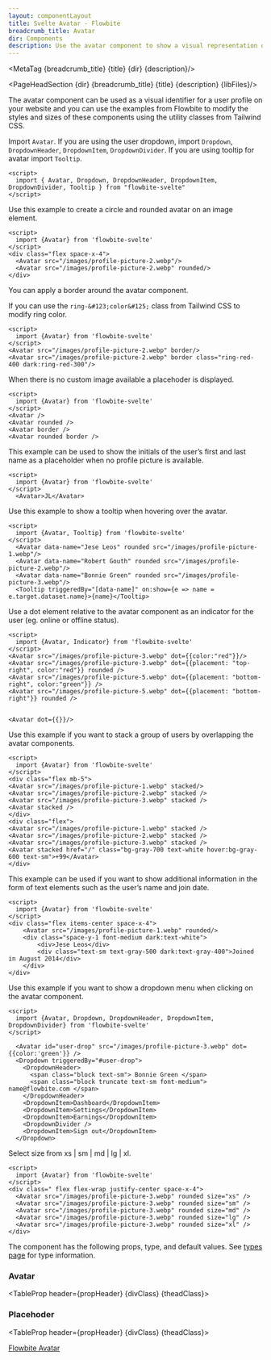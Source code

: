 ```yaml
---
layout: componentLayout
title: Svelte Avatar - Flowbite
breadcrumb_title: Avatar
dir: Components
description: Use the avatar component to show a visual representation of a user profile using an image element or SVG object based on multiple styles and sizes
---
```



<MetaTag {breadcrumb_title} {title} {dir} {description}/>

<script>
  import { Htwo, PageHeadSection, TableProp, TableDefaultRow, MetaTag } from '../utils'
  
  import { Breadcrumb, BreadcrumbItem, Heading, P, A } from '$lib'
  // Props table
  import { props as avatarProps } from '../props/Avatar.json'
  import { props as placehoderProps } from '../props/Placeholder.json'
	let propHeader = ['Name', 'Type', 'Default']
	let divClass='w-full relative overflow-x-auto shadow-md sm:rounded-lg py-4'
  let theadClass ='text-xs text-gray-700 uppercase bg-gray-50 dark:bg-gray-700 dark:text-white'
  // lib files
  const libFiles = import.meta.glob('../../lib/avatar/*.svelte')
  let name;
</script>

<PageHeadSection {dir} {breadcrumb_title} {title} {description} {libFiles}/>

The avatar component can be used as a visual identifier for a user profile on your website and you can use the examples from Flowbite to modify the styles and sizes of these components using the utility classes from Tailwind CSS.

<Htwo label="Setup" />

Import `Avatar`.
If you are using the user dropdown, import `Dropdown`, `DropdownHeader`, `DropdownItem`, `DropdownDivider`.
If you are using tooltip for avatar import `Tooltip`.

```svelte
<script>
  import { Avatar, Dropdown, DropdownHeader, DropdownItem, DropdownDivider, Tooltip } from "flowbite-svelte"
</script>
```

<Htwo label="Default avatar" />

Use this example to create a circle and rounded avatar on an image element.

```svelte example class="flex flex-col gap-4" hideScript
<script>
  import {Avatar} from 'flowbite-svelte'
</script>
<div class="flex space-x-4">
  <Avatar src="/images/profile-picture-2.webp"/>
  <Avatar src="/images/profile-picture-2.webp" rounded/>
</div>
```

<Htwo label="Bordered" />

You can apply a border around the avatar component.

If you can use the `ring-&#123;color&#125;` class from Tailwind CSS to modify ring color.

```svelte example class="flex gap-4" hideScript
<script>
  import {Avatar} from 'flowbite-svelte'
</script>
<Avatar src="/images/profile-picture-2.webp" border/>
<Avatar src="/images/profile-picture-2.webp" border class="ring-red-400 dark:ring-red-300"/>
```

<Htwo label="Placeholder" />

When there is no custom image available a placehoder is displayed.

```svelte example class="flex gap-4" hideScript
<script>
  import {Avatar} from 'flowbite-svelte'
</script>
<Avatar />
<Avatar rounded />
<Avatar border />
<Avatar rounded border />
```

<Htwo label="Placeholder initials" />

This example can be used to show the initials of the user’s first and last name as a placeholder when no profile picture is available.

```svelte example class="flex flex-col gap-4" hideScript
<script>
  import {Avatar} from 'flowbite-svelte'
</script>
  <Avatar>JL</Avatar>
```

<Htwo label="Avatar tooltip" />

Use this example to show a tooltip when hovering over the avatar.

```svelte example class="flex gap-4"
<script>
  import {Avatar, Tooltip} from 'flowbite-svelte'
</script>
  <Avatar data-name="Jese Leos" rounded src="/images/profile-picture-1.webp"/>
  <Avatar data-name="Robert Gouth" rounded src="/images/profile-picture-2.webp"/>
  <Avatar data-name="Bonnie Green" rounded src="/images/profile-picture-3.webp"/>
  <Tooltip triggeredBy="[data-name]" on:show={e => name = e.target.dataset.name}>{name}</Tooltip>
```

<Htwo label="Dot indicator" />

Use a dot element relative to the avatar component as an indicator for the user (eg. online or offline status).

```svelte example class="flex gap-4" hideScript
<script>
  import {Avatar, Indicator} from 'flowbite-svelte'
</script>
<Avatar src="/images/profile-picture-3.webp" dot={{color:"red"}}/>
<Avatar src="/images/profile-picture-3.webp" dot={{placement: "top-right", color:"red"}} rounded />
<Avatar src="/images/profile-picture-5.webp" dot={{placement: "bottom-right", color:"green"}} />
<Avatar src="/images/profile-picture-5.webp" dot={{placement: "bottom-right"}} rounded />


<Avatar dot={{}}/>

```

<Htwo label="Stacked" />

Use this example if you want to stack a group of users by overlapping the avatar components.

```svelte example class="flex flex-col gap-4" hideScript
<script>
  import {Avatar} from 'flowbite-svelte'
</script>
<div class="flex mb-5">
<Avatar src="/images/profile-picture-1.webp" stacked/>
<Avatar src="/images/profile-picture-2.webp" stacked />
<Avatar src="/images/profile-picture-3.webp" stacked />
<Avatar stacked />
</div>
<div class="flex">
<Avatar src="/images/profile-picture-1.webp" stacked />
<Avatar src="/images/profile-picture-2.webp" stacked />
<Avatar src="/images/profile-picture-3.webp" stacked />
<Avatar stacked href="/" class="bg-gray-700 text-white hover:bg-gray-600 text-sm">+99</Avatar>
</div>
```

<Htwo label="Avatar text" />

This example can be used if you want to show additional information in the form of text elements such as the user’s name and join date.

```svelte example class="flex flex-col gap-4" hideScript
<script>
  import {Avatar} from 'flowbite-svelte'
</script>
<div class="flex items-center space-x-4">
    <Avatar src="/images/profile-picture-1.webp" rounded/>
    <div class="space-y-1 font-medium dark:text-white">
        <div>Jese Leos</div>
        <div class="text-sm text-gray-500 dark:text-gray-400">Joined in August 2014</div>
    </div>
</div>
```

<Htwo label="User dropdown" />

Use this example if you want to show a dropdown menu when clicking on the avatar component.

```svelte example class="flex justify-center h-96"
<script>
  import {Avatar, Dropdown, DropdownHeader, DropdownItem, DropdownDivider} from 'flowbite-svelte'
</script>

  <Avatar id="user-drop" src="/images/profile-picture-3.webp" dot={{color:'green'}} />
  <Dropdown triggeredBy="#user-drop">
    <DropdownHeader>
      <span class="block text-sm"> Bonnie Green </span>
      <span class="block truncate text-sm font-medium"> name@flowbite.com </span>
    </DropdownHeader>
    <DropdownItem>Dashboard</DropdownItem>
    <DropdownItem>Settings</DropdownItem>
    <DropdownItem>Earnings</DropdownItem>
    <DropdownDivider />
    <DropdownItem>Sign out</DropdownItem>
  </Dropdown>
```

<Htwo label="Sizes" />

Select size from  xs | sm | md | lg | xl.

```svelte example class="flex flex-col gap-4" hideScript
<script>
  import {Avatar} from 'flowbite-svelte'
</script>
<div class=" flex flex-wrap justify-center space-x-4">
  <Avatar src="/images/profile-picture-3.webp" rounded size="xs" />
  <Avatar src="/images/profile-picture-3.webp" rounded size="sm" />
  <Avatar src="/images/profile-picture-3.webp" rounded size="md" />
  <Avatar src="/images/profile-picture-3.webp" rounded size="lg" />
  <Avatar src="/images/profile-picture-3.webp" rounded size="xl" />
</div>
```

<Htwo label="Props" />

The component has the following props, type, and default values. See <A href="/pages/types">types 
 page</A> for type information.

<h3 class='text-xl w-full dark:text-white py-4'>Avatar</h3>

<TableProp header={propHeader} {divClass} {theadClass}>
<TableDefaultRow items={avatarProps} rowState='hover' />
</TableProp>

<h3 class='text-xl w-full dark:text-white py-4'>Placehoder</h3>

<TableProp header={propHeader} {divClass} {theadClass}>
  <TableDefaultRow items={placehoderProps} rowState='hover' />
</TableProp>

<Htwo label="References" />

<P>
  <A href="https://flowbite.com/docs/components/avatar/" target="_blank" rel="noreferrer" class="link">
  Flowbite Avatar
  </A>
</P>

